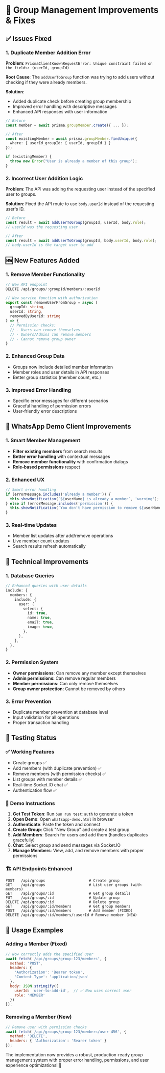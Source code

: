 # 🚀 Group Management Improvements & Fixes

## ✅ **Issues Fixed**

### 1. **Duplicate Member Addition Error**
**Problem**: `PrismaClientKnownRequestError: Unique constraint failed on the fields: (userId, groupId)`

**Root Cause**: The `addUserToGroup` function was trying to add users without checking if they were already members.

**Solution**: 
- Added duplicate check before creating group membership
- Improved error handling with descriptive messages
- Enhanced API responses with user information

```typescript
// Before
const member = await prisma.groupMember.create({ ... });

// After  
const existingMember = await prisma.groupMember.findUnique({
  where: { userId_groupId: { userId, groupId } }
});

if (existingMember) {
  throw new Error("User is already a member of this group");
}
```

### 2. **Incorrect User Addition Logic**
**Problem**: The API was adding the requesting user instead of the specified user to groups.

**Solution**: Fixed the API route to use `body.userId` instead of the requesting user's ID.

```typescript
// Before
const result = await addUserToGroup(groupId, userId, body.role);
// userId was the requesting user

// After
const result = await addUserToGroup(groupId, body.userId, body.role);
// body.userId is the target user to add
```

## 🆕 **New Features Added**

### 1. **Remove Member Functionality**
```typescript
// New API endpoint
DELETE /api/groups/:groupId/members/:userId

// New service function with authorization
export const removeUserFromGroup = async (
  groupId: string,
  userId: string, 
  removedByUserId: string
) => {
  // Permission checks:
  // - Users can remove themselves
  // - Owners/Admins can remove members
  // - Cannot remove group owner
}
```

### 2. **Enhanced Group Data**
- Groups now include detailed member information
- Member roles and user details in API responses
- Better group statistics (member count, etc.)

### 3. **Improved Error Handling**
- Specific error messages for different scenarios
- Graceful handling of permission errors
- User-friendly error descriptions

## 🎨 **WhatsApp Demo Client Improvements**

### 1. **Smart Member Management**
- **Filter existing members** from search results
- **Better error handling** with contextual messages
- **Remove member functionality** with confirmation dialogs
- **Role-based permissions** respect

### 2. **Enhanced UX**
```javascript
// Smart error handling
if (errorMessage.includes('already a member')) {
  this.showNotification(`${userName} is already a member`, 'warning');
} else if (errorMessage.includes('permission')) {
  this.showNotification(`You don't have permission to remove ${userName}`, 'error');
}
```

### 3. **Real-time Updates**
- Member list updates after add/remove operations
- Live member count updates
- Search results refresh automatically

## 🔧 **Technical Improvements**

### 1. **Database Queries**
```typescript
// Enhanced queries with user details
include: {
  members: {
    include: {
      user: {
        select: {
          id: true,
          name: true, 
          email: true,
          image: true,
        },
      },
    },
  },
}
```

### 2. **Permission System**
- **Owner permissions**: Can remove any member except themselves
- **Admin permissions**: Can remove regular members
- **Member permissions**: Can only remove themselves
- **Group owner protection**: Cannot be removed by others

### 3. **Error Prevention**
- Duplicate member prevention at database level
- Input validation for all operations
- Proper transaction handling

## 🧪 **Testing Status**

### ✅ **Working Features**
- Create groups ✅
- Add members (with duplicate prevention) ✅  
- Remove members (with permission checks) ✅
- List groups with member details ✅
- Real-time Socket.IO chat ✅
- Authentication flow ✅

### 🚀 **Demo Instructions**

1. **Get Test Token**: Run `bun run test:auth` to generate a token
2. **Open Demo**: Open `whatsapp-demo.html` in browser
3. **Authenticate**: Paste the token and connect
4. **Create Group**: Click "New Group" and create a test group
5. **Add Members**: Search for users and add them (handles duplicates gracefully)
6. **Chat**: Select group and send messages via Socket.IO
7. **Manage Members**: View, add, and remove members with proper permissions

### 🏗️ **API Endpoints Enhanced**

```
POST   /api/groups                    # Create group
GET    /api/groups                    # List user groups (with members)
GET    /api/groups/:id                # Get group details  
PUT    /api/groups/:id                # Update group
DELETE /api/groups/:id                # Delete group
GET    /api/groups/:id/members        # Get group members
POST   /api/groups/:id/members        # Add member (FIXED)
DELETE /api/groups/:id/members/:userId # Remove member (NEW)
```

## 📝 **Usage Examples**

### Adding a Member (Fixed)
```javascript
// Now correctly adds the specified user
await fetch('/api/groups/group-123/members', {
  method: 'POST',
  headers: { 
    'Authorization': 'Bearer token',
    'Content-Type': 'application/json'
  },
  body: JSON.stringify({
    userId: 'user-to-add-id',  // ✅ Now uses correct user
    role: 'MEMBER'
  })
});
```

### Removing a Member (New)
```javascript
// Remove user with permission checks
await fetch('/api/groups/group-123/members/user-456', {
  method: 'DELETE',
  headers: { 'Authorization': 'Bearer token' }
});
```

The implementation now provides a robust, production-ready group management system with proper error handling, permissions, and user experience optimizations! 🎉
